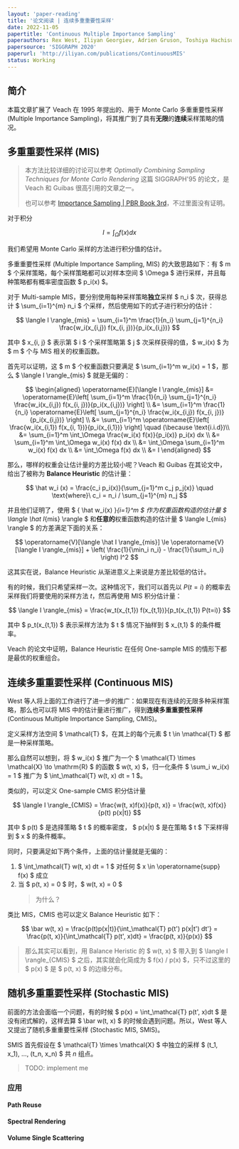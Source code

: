 ```yaml
---
layout: 'paper-reading'
title: '论文阅读 | 连续多重重要性采样'
date: 2022-11-05
papertitle: 'Continuous Multiple Importance Sampling'
paperauthors: Rex West, Iliyan Georgiev, Adrien Gruson, Toshiya Hachisuka
papersource: 'SIGGRAPH 2020'
paperurl: 'http://iliyan.com/publications/ContinuousMIS'
status: Working
---
```


## 简介

本篇文章扩展了 Veach 在 1995 年提出的、用于 Monte Carlo 多重重要性采样 (Multiple Importance Sampling)，将其推广到了具有**无限**的**连续**采样策略的情况。


## 多重重要性采样 (MIS)

> 本方法比较详细的讨论可以参考 *Optimally Combining Sampling Techniques
for Monte Carlo Rendering* 这篇 SIGGRAPH'95 的论文，是 Veach 和 Guibas 很高引用的文章之一。
> 
> 也可以参考 [Importance Sampling | PBR Book 3rd](https://www.pbr-book.org/3ed-2018/Monte_Carlo_Integration/Importance_Sampling)，不过里面没有证明。


对于积分

$$
I = \int_\Omega f(x) dx
$$

我们希望用 Monte Carlo 采样的方法进行积分值的估计。

多重重要性采样 (Multiple Importance Sampling, MIS) 的大致思路如下：有 $ m $ 个采样策略，每个采样策略都可以对样本空间 $ \Omega $ 进行采样，并且每种策略都有概率密度函数 $ p_i(x) $。

对于 Multi-sample MIS，要分别使用每种采样策略**独立**采样 $ n_i $ 次，获得总计 $ \sum_{i=1}^{m} n_i $ 个采样，然后使用如下的式子进行积分的估计：

$$
\langle I \rangle_{mis} = \sum_{i=1}^m \frac{1}{n_i} \sum_{j=1}^{n_i} \frac{w_i(x_{i,j}) f(x_{i, j})}{p_i(x_{i,j})}
$$

其中 $ x_{i, j} $ 表示第 $ i $ 个采样策略第 $ j $ 次采样获得的值，$ w_i(x) $ 为 $ m $ 个与 MIS 相关的权重函数。

首先可以证明，这 $ m $ 个权重函数只要满足 $ \sum_{i=1}^m w_i(x) = 1 $，那么 $ \langle I \rangle_{mis} $ 就是无偏的：

$$
\begin{aligned}
\operatorname{E}[\langle I \rangle_{mis}] &= \operatorname{E}\left[ \sum_{i=1}^m \frac{1}{n_i} \sum_{j=1}^{n_i} \frac{w_i(x_{i,j}) f(x_{i, j})}{p_i(x_{i,j})} \right] \\
&= \sum_{i=1}^m \frac{1}{n_i} \operatorname{E}\left[ \sum_{j=1}^{n_i} \frac{w_i(x_{i,j}) f(x_{i, j})}{p_i(x_{i,j})} \right] \\
&= \sum_{i=1}^m \operatorname{E}\left[ \frac{w_i(x_{i,1}) f(x_{i, 1})}{p_i(x_{i,1})} \right] \quad (\because \text{i.i.d})\\
&= \sum_{i=1}^m \int_\Omega \frac{w_i(x) f(x)}{p_i(x)} p_i(x) dx \\
&= \sum_{i=1}^m \int_\Omega w_i(x) f(x) dx \\
&= \int_\Omega \sum_{i=1}^m w_i(x) f(x) dx \\
&= \int_\Omega f(x) dx \\
&= I
\end{aligned}
$$

那么，哪样的权重会让估计量的方差比较小呢？Veach 和 Guibas 在其论文中，给出了被称为 **Balance Heuristic** 的估计量：

$$
\hat w_i (x) = \frac{c_i p_i(x)}{\sum_{j=1}^m c_j p_j(x)} \quad \text{where}\ c_i = n_i / \sum_{j=1}^{m} n_j 
$$

并且他们证明了，使用 $ \{ \hat w_i(x) \}_{i=1}^m $ 作为权重函数构造的估计量 $ \langle \hat I_{mis} \rangle $ 和**任意的**权重函数构造的估计量 $ \langle I_{mis} \rangle $ 的方差满足下面的关系：

$$
\operatorname{V}[\langle \hat I \rangle_{mis}] \le \operatorname{V}[\langle I \rangle_{mis}] + \left( \frac{1}{\min_i n_i} - \frac{1}{\sum_i n_i} \right) I^2 
$$

这其实在说，Balance Heuristic 从渐进意义上来说是方差比较低的估计。

有的时候，我们只希望采样一次。这种情况下，我们可以首先以 $P(t=i)$ 的概率去采样我们将要使用的采样方法 $t$，然后再使用 MIS 积分估计量：

$$
\langle I \rangle_{mis} = \frac{w_t(x_{t,1}) f(x_{t,1})}{p_t(x_{t,1}) P(t=i)}
$$

其中 $ p_t(x_{t,1}) $ 表示采样方法为 $ t $ 情况下抽样到 $ x_{t,1} $ 的条件概率。

Veach 的论文中证明，Balance Heuristic 在任何 One-sample MIS 的情形下都是最优的权重组合。

## 连续多重重要性采样 (Continuous MIS)

West 等人将上面的工作进行了进一步的推广：如果现在有连续的无限多种采样策略，那么也可以将 MIS 中的估计量进行推广，得到**连续多重重要性采样** (Continuous Multiple Importance Sampling, CMIS)。

定义采样方法空间 $ \mathcal{T} $，在其上的每个元素 $ t \in \mathcal{T} $ 都是一种采样策略。

那么自然可以想到，将 $ w_i(x) $ 推广为一个 $ \mathcal{T} \times \mathcal{X} \to \mathrm{R} $ 的函数 $ w(t, x) $，归一化条件 $ \sum_i w_i(x) = 1 $ 推广为 $ \int_\mathcal{T} w(t, x) dt = 1 $。

类似的，可以定义 One-sample CMIS 积分估计量

$$
\langle I \rangle_{CMIS} = \frac{w(t, x)f(x)}{p(t, x)} = \frac{w(t, x)f(x)}{p(t) p(x|t)}
$$

其中 $ p(t) $ 是选择策略 $ t $ 的概率密度， $ p(x|t) $ 是在策略 $ t $ 下采样得到 $ x $ 的条件概率。

同时，只要满足如下两个条件，上面的估计量就是无偏的：

1. $ \int_\mathcal{T} w(t, x) dt = 1 $ 对任何 $ x \in \operatorname{supp} f(x) $ 成立
2. 当 $ p(t, x) = 0 $ 时，$ w(t, x) = 0 $ 
   > 为什么？

类比 MIS，CMIS 也可以定义 Balance Heuristic 如下：

$$
\bar w(t, x) = \frac{p(t)p(x|t)}{\int_\mathcal{T} p(t') p(x|t') dt'} = \frac{p(t, x)}{\int_\mathcal{T} p(t', x)dt} = \frac{p(t, x)}{p(x)}
$$

> 那么其实可以看到，用 Balance Heristic 的 $ w(t, x) $ 带入到 $ \langle I \rangle_{CMIS} $ 之后，其实就会化简成为 $ f(x) / p(x) $，只不过这里的 $ p(x) $ 是 $ p(t, x) $ 的边缘分布。

## 随机多重重要性采样 (Stochastic MIS)

前面的方法会面临一个问题，有的时候 $ p(x) = \int_\mathcal{T} p(t', x)dt $ 是没有闭式解的，这样去算 $ \bar w(t, x) $ 的时候会遇到问题。所以，West 等人又提出了随机多重重要性采样 (Stochastic MIS, SMIS)。

SMIS 首先假设在 $ \mathcal{T} \times \mathcal{X} $ 中独立的采样 $ (t_1, x_1), ..., (t_n, x_n) $ 共 $n$ 组点。

> TODO: implement me

### 应用

#### Path Reuse

#### Spectral Rendering

#### Volume Single Scattering

